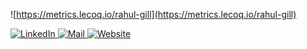 ![https://metrics.lecoq.io/rahul-gill](https://metrics.lecoq.io/rahul-gill)

<div id="header" >

  
   <div id="badges">
    <a href="https://linkedin.com/in/rahul-gill-466a1620a/">
      <img src="https://img.shields.io/badge/LinkedIn-blue?style=for-the-badge&logo=linkedin&logoColor=white" alt="LinkedIn"/>
    </a>
    <a href="mailto:rgill1@protonmail.com">
      <img src="https://img.shields.io/badge/Email-white?style=for-the-badge&logo=protonmail&logoColor=white%22" alt="Mail"/>
    </a>
      <a href="https://rahul-gill.github.io/">
      <img src="https://img.shields.io/badge/Website-blue?style=for-the-badge&logo=react&logoColor=white%22" alt="Website"/>
    </a>
  </div>
  
  
  <img src="https://komarev.com/ghpvc/?username=rahul-gill&style=flat-square&color=blue" alt=""/>
  
</div>
